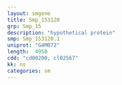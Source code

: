 ```yaml
---
layout: smgene
title: Smp_153120
grp: Smp_15
description: "hypothetical protein"
smp: Smp_153120.1
uniprot: "G4M072"
length:  4950
cdd: "cd00200, cl02567"
kk: ns
categories: sm
---
```

